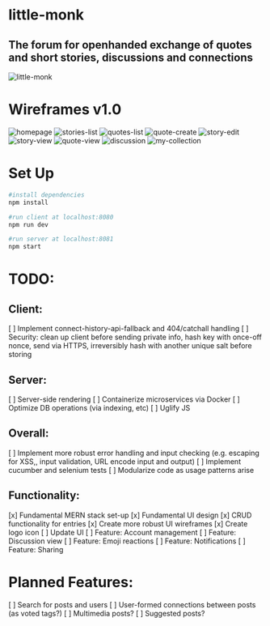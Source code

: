 # little-monk
## The forum for openhanded exchange of quotes and short stories, discussions and connections

![little-monk](/client/src/assets/little-monk-icon.png)

# Wireframes v1.0
![homepage](/wireframes/homepage.png)
![stories-list](/wireframes/stories-list.png)
![quotes-list](/wireframes/quotes-list.png)
![quote-create](/wireframes/quote-create.png)
![story-edit](/wireframes/story-edit.png)
![story-view](/wireframes/story-view.png)
![quote-view](/wireframes/quote-view.png)
![discussion](/wireframes/discussion.png)
![my-collection](/wireframes/my-collection.png)

# Set Up
``` bash
#install dependencies
npm install

#run client at localhost:8080
npm run dev

#run server at localhost:8081
npm start

```
# TODO:
## Client:
[ ] Implement connect-history-api-fallback and 404/catchall handling
[ ] Security: clean up client before sending private info, hash key with once-off nonce, send via HTTPS, irreversibly hash with another unique salt before storing

## Server:
[ ] Server-side rendering
[ ] Containerize microservices via Docker
[ ] Optimize DB operations (via indexing, etc)
[ ] Uglify JS

## Overall:
[ ] Implement more robust error handling and input checking (e.g. escaping for XSS,, input validation, URL encode input and output)
[ ] Implement cucumber and selenium tests
[ ] Modularize code as usage patterns arise

## Functionality:
[x] Fundamental MERN stack set-up
[x] Fundamental UI design
[x] CRUD functionality for entries
[x] Create more robust UI wireframes
[x] Create logo icon
[ ] Update UI
[ ] Feature: Account management
[ ] Feature: Discussion view
[ ] Feature: Emoji reactions
[ ] Feature: Notifications
[ ] Feature: Sharing

# Planned Features:
[ ] Search for posts and users
[ ] User-formed connections between posts (as voted tags?)
[ ] Multimedia posts?
[ ] Suggested posts? 


